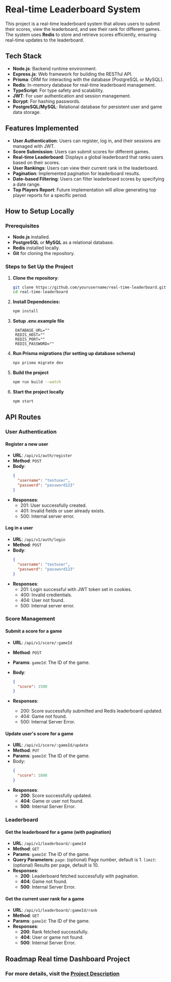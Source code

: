 # Real-time Leaderboard System

This project is a real-time leaderboard system that allows users to submit their scores, view the leaderboard, and see their rank for different games. The system uses **Redis** to store and retrieve scores efficiently, ensuring real-time updates to the leaderboard.

## Tech Stack

- **Node.js**: Backend runtime environment.
- **Express.js**: Web framework for building the RESTful API.
- **Prisma**: ORM for interacting with the database (PostgreSQL or MySQL).
- **Redis**: In-memory database for real-time leaderboard management.
- **TypeScript**: For type safety and scalability.
- **JWT**: For user authentication and session management.
- **Bcrypt**: For hashing passwords.
- **PostgreSQL/MySQL**: Relational database for persistent user and game data storage.

## Features Implemented

- **User Authentication**: Users can register, log in, and their sessions are managed with JWT.
- **Score Submission**: Users can submit scores for different games.
- **Real-time Leaderboard**: Displays a global leaderboard that ranks users based on their scores.
- **User Rankings**: Users can view their current rank in the leaderboard.
- **Pagination**: Implemented pagination for leaderboard results.
- **Date-based Filtering**: Users can filter leaderboard scores by specifying a date range.
- **Top Players Report**: Future implementation will allow generating top player reports for a specific period.

## How to Setup Locally

### Prerequisites

- **Node.js** installed.
- **PostgreSQL** or **MySQL** as a relational database.
- **Redis** installed locally.
- **Git** for cloning the repository.

### Steps to Set Up the Project

1. **Clone the repository**:

   ```bash
   git clone https://github.com/yourusername/real-time-leaderboard.git
   cd real-time-leaderboard
   ```

2. **Install Dependencies:**

   ```bash
   npm install
   ```

3. **Setup .env.example file**

   ```env
    DATABASE_URL=""
    REDIS_HOST=""
    REDIS_PORT=""
    REDIS_PASSWORD=""
   ```

4. **Run Prisma migrations (for setting up database schema)**

   ```bash
   npx prisma migrate dev
   ```

5. **Build the project**

   ```bash
   npm run build --watch
   ```

6. **Start the project locally**

   ```bash
   npm start
   ```

## API Routes

### User Authentication

#### Register a new user

- **URL**: `/api/v1/auth/register`
- **Method**: `POST`
- **Body**:
  ```json
  {
    "username": "testuser",
    "password": "password123"
  }
  ```
- **Responses**:
  - 201: User successfully created.
  - 401: Invalid fields or user already exists.
  - 500: Internal server error.

#### Log in a user

- **URL**: `/api/v1/auth/login`
- **Method**: `POST`
- **Body**:
  ```json
  {
    "username": "testuser",
    "password": "password123"
  }
  ```
- **Responses**:
  - 201: Login successful with JWT token set in cookies.
  - 400: Invalid credientials.
  - 404: User not found.
  - 500: Internal server error.

### Score Management

#### Submit a score for a game

- **URL**: `/api/v1/score/:gameId`
- **Method**: `POST`
- **Params**:
  `gameId`: The ID of the game.
- **Body**:

  ```json
  {
    "score": 1500
  }
  ```

- **Responses**:
  - 200: Score successfully submitted and Redis leaderboard updated.
  - 404: Game not found.
  - 500: Internal Server Error.

#### Update user's score for a game

- **URL**: `/api/v1/score/:gameId/update`
- **Method**: `PUT`
- **Params**:
  `gameId`: The ID of the game.
- Body:
  ```json
  {
    "score": 1800
  }
  ```
- **Responses**:
  - **200**: Score successfully updated.
  - **404**: Game or user not found.
  - **500**: Internal Server Error.

### Leaderboard

#### Get the leaderboard for a game (with pagination)

- **URL**: `/api/v1/leaderboard/:gameId`
- **Method**: `GET`
- **Params**:
  `gameId`: The ID of the game.
- **Query Parameters**:
  `page`: (optional) Page number, default is 1.
  `limit`: (optional) Results per page, default is 10.
- **Responses**:
  - **200**: Leaderboard fetched successfully with pagination.
  - **404**: Game not found.
  - **500**: Internal Server Error.

#### Get the current user rank for a game

- **URL**: `/api/v1/leaderboard/:gameId/rank`
- **Method**: `GET`
- **Params**:
  `gameId`: The ID of the game.
- **Responses**:
  - **200**: Rank fetched successfully.
  - **404**: User or game not found.
  - **500**: Internal Server Error.

## Roadmap Real time Dashboard Project

### For more details, visit the [Project Description](https://roadmap.sh/projects/realtime-leaderboard-system)
